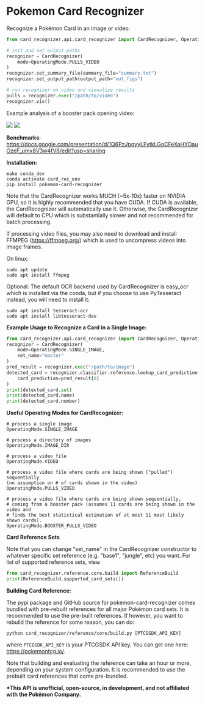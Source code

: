 # Pokemon Card Recognizer

Recognize a Pokémon Card in an image or video.

```python
from card_recognizer.api.card_recognizer import CardRecognizer, OperatingMode

# init and set output paths
recognizer = CardRecognizer(
    mode=OperatingMode.PULLS_VIDEO
)
recognizer.set_summary_file(summary_file="summary.txt")
recognizer.set_output_path(output_path="out_figs")

# run recognizer on video and visualize results
pulls = recognizer.exec("/path/to/video")
recognizer.vis()
```

Example analysis of a booster pack opening video:

![](https://github.com/prateekt/pokemon-card-recognizer/blob/75409e8ecdc32256dfc4a0a8243782152fdd406b/example2.png?raw=true)
![](https://github.com/prateekt/pokemon-card-recognizer/blob/75409e8ecdc32256dfc4a0a8243782152fdd406b/example.png?raw=true)

<b>Benchmarks</b>: https://docs.google.com/presentation/d/1Q6PzJpqyyLFvtkLGoCFeXaHYOauOzeF_umx8V3w4fV8/edit?usp=sharing

<b>Installation:</b>

```
make conda_dev
conda activate card_rec_env
pip install pokemon-card-recognizer
```    

Note that the CardRecognizer works MUCH (~5x-10x) faster on NVIDIA GPU, so it is highly recommended that you have CUDA. If CUDA is available, the CardRecognizer will automatically use it. Otherwise, the CardRecognizer will default to CPU which is substantially slower and not recommended for batch processing.

If processing video files, you may also need to download and install FFMPEG (https://ffmpeg.org/) which is used to uncompress videos into image frames.

On linux:
```commandline
sudo apt update
sudo apt install ffmpeg
```

Optional: The default OCR backend used by CardRecognizer is easy_ocr which is installed via the conda, but if you choose to use PyTesseract instead, you will need to install it:
```commandline
sudo apt install tesseract-ocr
sudo apt install libtesseract-dev  
```

<b>Example Usage to Recognize a Card in a Single Image:</b>

```python
from card_recognizer.api.card_recognizer import CardRecognizer, OperatingMode
recognizer = CardRecognizer(
    mode=OperatingMode.SINGLE_IMAGE,
    set_name="master"
)
pred_result = recognizer.exec("/path/to/image")
detected_card = recognizer.classifier.reference.lookup_card_prediction(
    card_prediction=pred_result[0]
)
print(detected_card.set)
print(detected_card.name)
print(detected_card.number)
```
<b>Useful Operating Modes for CardRecognizer: </b>

```commandline
# process a single image
OperatingMode.SINGLE_IMAGE

# process a directory of images
OperatingMode.IMAGE_DIR

# process a video file
OperatingMode.VIDEO

# process a video file where cards are being shown ("pulled") sequentially 
(no assumption on # of cards shown in the video)
OperatingMode.PULLS_VIDEO

# process a video file where cards are being shown sequentially, 
# coming from a booster pack (assumes 11 cards are being shown in the video and 
# finds the best statistical estimation of at most 11 most likely shown cards).
OperatingMode.BOOSTER_PULLS_VIDEO
```
<b> Card Reference Sets </b>

Note that you can change "set_name" in the CardRecognizer constructor to whatever specific set reference (e.g. "base1", "jungle", etc) you want. For list of supported reference sets, view
```python
from card_recognizer.reference.core.build import ReferenceBuild
print(ReferenceBuild.supported_card_sets())
```
<b>Building Card Reference:</b>

The pypi package and GitHub source for pokemon-card-recognizer comes bundled with pre-rebuilt references for all major Pokémon card sets. It is recommended to use the pre-built references. If however, you want to rebuild the reference for some reason, you can do:

```commandline
python card_recognizer/reference/core/build.py [PTCGSDK_API_KEY]
```
where `PTCGSDK_API_KEY` is your PTCGSDK API key. You can get one here: https://pokemontcg.io/.

Note that building and evaluating the reference can take an hour or more, depending on your system configuration. It is recommended to use the prebuilt card references that come pre-bundled.

<b> *This API is unofficial, open-source, in development, and not affiliated with the Pokémon Company. </b>